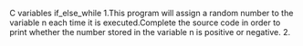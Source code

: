  C variables if_else_while
1.This program will assign a random number to the variable n each time it is executed.Complete the source code in order to print whether the number stored in the variable n is positive or negative.
2.
